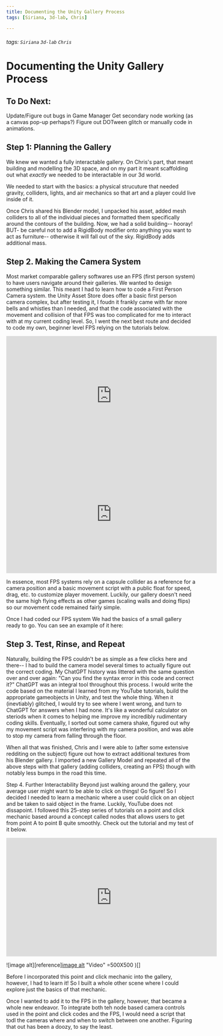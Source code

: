 ```yaml
---
title: Documenting the Unity Gallery Process
tags: [Siriana, 3d-lab, Chris]

---
```


###### tags: `Siriana` `3d-lab` `Chris`

# Documenting the Unity Gallery Process

## To Do Next:
Update/Figure out bugs in Game Manager
Get secondary node working (as a canvas pop-up perhaps?)
Figure out DOTween glitch or manually code in animations. 


## Step 1: Planning the Gallery
We knew we wanted a fully interactable gallery. On Chris's part, that meant building and modelling the 3D space, and on my part it meant scaffolding out what *exactly* we needed to be interactable in our 3d world. 

We needed to start with the basics: a physical strucuture that needed gravity, colliders, lights, and air mechanics so that art and a player could live inside of it. 

Once Chris shared his Blender model, I unpacked his asset, added mesh colliders to all of the individual pieces and formatted them specifically around the contours of the building. Now, we had a solid building-- hooray! BUT- be careful not to add a RigidBody modifier onto anything you want to act as furniture-- otherwise it will fall out of the sky. RigidBody adds additional mass. 

## Step 2. Making the Camera System

Most market comparable gallery softwares use an FPS (first person system) to have users navigate around their galleries. We wanted to design something similar. This meant I had to learn how to code a First Person Camera system. the Unity Asset Store does offer a basic first person camera complex, but after testing it, I foudn it frankly came with far more bells and whistles than I needed, and that the code associated with the movement and collision of that FPS was too complicated for me to interact with at my current coding level. So, I went the next best route and decided to code my own, beginner level FPS relying on the tutorials below. 


<iframe width="560" height="315" src="https://www.youtube.com/embed/f473C43s8nE" title="YouTube video player" frameborder="0" allow="accelerometer; autoplay; clipboard-write; encrypted-media; gyroscope; picture-in-picture; web-share" allowfullscreen></iframe>
<iframe width="560" height="315" src="https://www.youtube.com/embed/_QajrabyTJc" title="YouTube video player" frameborder="0" allow="accelerometer; autoplay; clipboard-write; encrypted-media; gyroscope; picture-in-picture; web-share" allowfullscreen></iframe>


In essence, most FPS systems rely on a capsule collider as a reference for a camera position and a basic movement script with a public float for speed, drag, etc. to customize player movement. Luckily, our gallery doesn't need the same high flying effects as other games (scaling walls and doing flips) so our movement code remained fairly simple. 

Once I had coded our FPS system We had the basics of a small gallery ready to go. You can see an example of it here:



## Step 3. Test, Rinse, and Repeat
Naturally, building the FPS couldn't be as simple as a few clicks here and there-- I had to build the camera model several times to actually figure out the correct coding. My ChatGPT history was littered with the same question over and over again: "Can you find the syntax error in this code and correct it?" ChatGPT was an integral tool throughout this process. I would write the code based on the material I learned from my YouTube tutorials, build the appropriate gameobjects in Unity, and test the whole thing. When it (inevtiably) glitched, I would try to see where I went wrong, and turn to ChatGPT for answers when I had none. It's like a wonderful calculator on steriods when it comes to helping me improve my incredibly rudimentary coding skills. Eventually, I sorted out some camera shake, figured out why my movement script was interfering with my camera position, and was able to stop my camera from falling through the floor. 

When all that was finished, Chris and I were able to (after some extensive redditing on the subject) figure out how to extract additional textures from his Blender gallery. I imported a new Gallery Model and repeated all of the above steps with that gallery (adding colliders, creating an FPS) though with notably less bumps in the road this time. 

Step 4. Further Interactability
Beyond just walking around the gallery, your average user might want to be able to click on things! Go figure! So I decided I needed to learn a mechanic where a user could click on an object and be taken to said object in the frame. 
Luckily, YouTube does not dissapoint. I followed this 25-step series of tutorials on a point and click mechanic based around a concept called nodes that allows users to get from point A to point B quite smoothly. Check out the tutorial and my test of it below. 

<iframe width="560" height="315" src="https://www.youtube.com/embed/ZrJrIjDx9rM" title="YouTube video player" frameborder="0" allow="accelerometer; autoplay; clipboard-write; encrypted-media; gyroscope; picture-in-picture; web-share" allowfullscreen></iframe>

![image alt][reference][image alt](https://drive.google.com/file/d/1hbekQXR9fRupjvcA0z3FiqBZEuMH9kXA/view?usp=sharing) "Video" =500X500
)[]

Before I incorporated this point and click mechanic into the gallery, however, I had to learn it! So I built a whole other scene where I could explore just the basics of that mechanic. 

Once I wanted to add it to the FPS in the gallery, however, that became a whole new endeavor. To integrate both teh node based camera controls used in the point and click codes and the FPS, I would need a script that todl the cameras where and when to switch between one another. Figuring that out has been a doozy, to say the least. 

